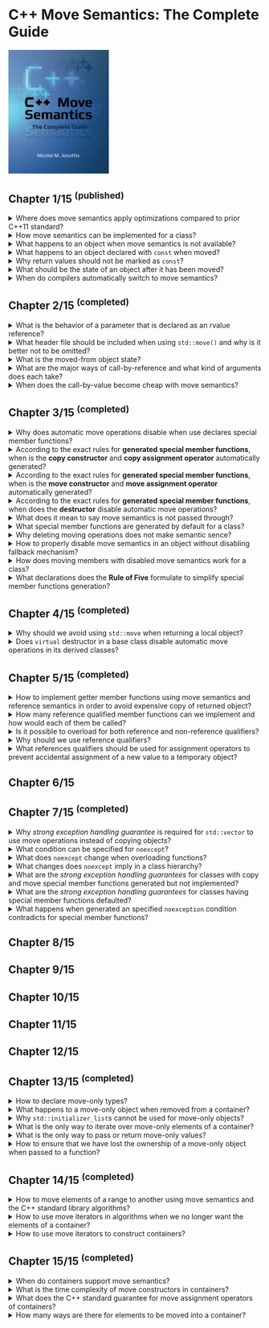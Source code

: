 # C++ Move Semantics: The Complete Guide
<img src="../covers/9783967309003.jpg" width="200"/>

## Chapter 1/15 <sup>(published)</sup>

<details>
<summary>Where does move semantics apply optimizations compared to prior C++11 standard?</summary>

> ```cpp
> #include <vector>
> #include <string>
>
> std::vector<std::string> f()
> {
>     std::vector<std::string> cells; // default constructed vector without allocations
>     cells.reserve(3);               // allocate 3 elements of std::string
>     std::string s{"data"};          // default constructed std::string
>     cells.push_back(s);             // 1st vector element copy constructed
>     cells.push_back(s+s);           // default construction of temporary object; move construction of 2nd vector element
>     cells.push_back(std::move(s));  // move constructed 3rd vector element; empty out s object
>     return cells;                   // optimize out vector as return value
> }
>
> int main()
> {
>     std::vector<std::string> v;
>     v = f();                        // move assigned constructed vector by return value
> }
> ``````

> Origins:
> - C++ Move Semantics: The Complete Guide - Chapter 1

> References:
> - [std::move](https://en.cppreference.com/w/cpp/utility/move)
---
</details>

<details>
<summary>How move semantics can be implemented for a class?</summary>

> ```cpp
> #include <utility>
>
> class bag
> {
> private:
>     unsigned int _count;
>     int* _storage;
>
> public:
>     bag(int const& number): _count{0}, _storage{nullptr}
>     {
>         _count++;
>         _storage = new int{number};
>     }
>
>     virtual ~bag()
>     {
>         if (_count)
>             delete _storage;
>     }
>
>     bag(bag const& other): _count{other._count}
>     {
>         _storage = new int{*other._storage};
>     }
>
>     bag(bag&& other): _count{other._count}, _storage{other._storage}
>     {
>         other._count = 0;
>         other._storage = nullptr;
>     }
> };
>
> int main()
> {
>     bag a{1};
>     bag b{std::move(a)};
> }
> ``````

> Origins:
> - C++ Move Semantics: The Complete Guide - Chapter 1

> References:
> - [Move constructors](https://en.cppreference.com/w/cpp/language/move_constructor "cpp/language/move_constructor")
> - [Move assignment operator](https://en.cppreference.com/w/cpp/language/move_assignment "cpp/language/move_assignment")
---
</details>

<details>
<summary>What happens to an object when move semantics is not available?</summary>

> The rule is that for a temporary object or an object marked with `std::move()`, if available,
> a function declaring parameters as an rvalue reference is preferred.
> However, if no such function exists, the usual copy semantics is used as a fallback.

> Origins:
> - C++ Move Semantics: The Complete Guide - Chapter 1

> References:
---
</details>

<details>
<summary>What happens to an object declared with <code>const</code> when moved?</summary>

> The objects declared with const cannot be moved because any optimizing implementation requires that the passed argument can be modified.
>
> ```cpp
> std::vector<std::string> coll;
> const std::string s{"data"};
>
> coll.push_back(std::move(s));   // OK, calls push_back(const std::string &)
> ``````

> Origins:
> - C++ Move Semantics: The Complete Guide - Chapter 1

> References:
---
</details>

<details>
<summary>Why return values should not be marked as <code>const</code>?</summary>

> Declaring the return value as a whole to be `const` disables move semantics and it also disables **return value optimization**.
> `const` should be used to declare parts of return type instead, such as the object a returned reference or poionter refers to.
>
> ```cpp
> const std::string getValues(); // BAD: disables move semantics for return value
> const std::string& getRef();   // OK
> const std::string* getPtr();   // OK
> ``````

> Origins:
> - C++ Move Semantics: The Complete Guide - Chapter 1

> References:
---
</details>

<details>
<summary>What should be the state of an object after it has been moved?</summary>

> The implementer has to ensure that the passed argument is in a valid state after the call.

> Origins:
> - C++ Move Semantics: The Complete Guide - Chapter 1

> References:
---
</details>

<details>
<summary>When do compilers automatically switch to move semantics?</summary>

> - When the value of a temporary object is passed that will automatically be destroyed after the statement.
> - When a non-`const` object marked with `std::move()`.

> Origins:
> - C++ Move Semantics: The Complete Guide - Chapter 1

> References:
---
</details>

## Chapter 2/15 <sup>(completed)</sup>

<details>
<summary>What is the behavior of a parameter that is declared as an rvalue reference?</summary>

> According to the semantics of rvalue references, the caller claims that it is *no longer interested in the value*.
> Therefore, you can modify the object the parameter refers to.
> However, the caller might still be interested in using the object. Therefore, any modification should keep the referenced object in a valid state.
>
> ```cpp
> void foo(std::string&& rv);
> std::string s{"data"};
>
> foo(s);     // ERROR
> foo(std::move(s));      // OK
> foo(returnStringByValue());     // OK
> ``````

> Origins:
> - C++ Move Semantics: The Complete Guide - Chapter 2

> References:
---
</details>

<details>
<summary>What header file should be included when using <code>std::move()</code> and why is it better not to be omitted?</summary>

> `std::move()` is defined a a function in C++ standard library `<utility>`.
> No standard header is required t include `utility` header file.
> Therefore, when using `std::move()`, you should explicitly include `<utility>` to make your program portable.

> Origins:
> - C++ Move Semantics: The Complete Guide - Chapter 2

> References:
---
</details>

<details>
<summary>What is the moved-from object state?</summary>

> Moved-from objects are still valid objects for which at least the destructor will be called.
> However, they should also be valid in the sense that they have a consisten state and all operations work as expected.
> The only thing you do not know is their value.
>
> ```cpp
> std::string s{"data"};
>
> foo(std::move(s));
>
> std::cout << s << '\n'; // OK (don't know which value is written)
> std::cout << s.size() << '\n';  // OK (writes current number of characters)
> std::cout << s[0] << '\n';  // ERROR (potentially undefined behavior)
> std::cout << s.front() << '\n'; // ERROR (potentially undefined behavior)
> s = "new value";  // OK
> ``````

> Origins:
> - C++ Move Semantics: The Complete Guide - Chapter 2

> References:
---
</details>

<details>
<summary>What are the major ways of call-by-reference and what kind of arguments does each take?</summary>

> **`const` lvalue reference**
>
> The function has only read access to the passed argument.
>
> ```cpp
> void foo(const std::string& arg);
> ``````
>
> You can pass everything to a function declared that way if the type fits:
>
> - A modifiable named object
> - A `const` named object
> - A temporary object that does not have a name
> - An object marked with `std::move()`
>
> **non-`const` lvalue reference**
>
> The function has write access to the passed argument.
> You can no longer pass everything to a function declared that way even if the type fits.
>
> ```cpp
> void foo(std::string& arg);
> ``````
>
> You can pass:
>
> - A modifiable object
>
> **non-`const` rvalue reference**
>
> ```cpp
> void foo(std::string&& arg);
> ``````
>
> The function has write access to the passed argument.
> However, you have restrictions on what you can pass:
>
> - A temporary object that does not have a name
> - A non-`const` object marked with `std::move()`
>
> The semantic meaning is that we give `foo()` write access to the passed argument to steal the value.
>
> **`const` rvalue reference**
>
> ```cpp
> void foo(const std::string&& arg);
> ``````
>
> This also means that you have read access to the passed argument.
> You can only pass:
>
> - A temporary object that does not have name
> - A `const` or non-`const` object marked with `std::move()`
>
> However, there is no useful semantic meaning of this case.

> Origins:
> - C++ Move Semantics: The Complete Guide - Chapter 2

> References:
---
</details>

<details>
<summary>When does the call-by-value become cheap with move semantics?</summary>

> With move semantics call-by-value can become cheap if a temporary object is passed or the passed argument is marked with `std::move()`.
> Retuurning a local object by value can be optimized away. However, if it is not optimized away, the call is guaranteed to be cheap now.
>
> ```cpp
> void fooByVal(std::string str);
> void fooByRRef(std::string&& str);;
>
> std::string s1{"data"}, s2{"data"};
>
> fooByVal(std::move(s1));    // s1 is moved
> fooByRRef(std::move(s2));   // s2 might be moved
> ``````
>
> The function taking the string by value will use move semantics because a new string is created with the value of passed argument.
> The function taking the string by rvalue reference might use move semantics.
> Passing the argument does not create a new string.
> Wether the value of the passed argument is stolen/modified depends on the implementation of the function.
>
> Move semantics does not guarantee that any optimization happens at all or what the effect of any optimization is.
> All we know is that the passed object is subsequently in a valid but unspecified state.

> Origins:
> - C++ Move Semantics: The Complete Guide - Chapter 2

> References:
---
</details>

## Chapter 3/15 <sup>(completed)</sup>

<details>
<summary>Why does automatic move operations disable when use declares special member functions?</summary>

> If classes have changed the usual behavior of copying or assignment, they probably also have to do some things different when optimizing these operations.
> Any form of an explicit declaration of a copy constructor, copy assignment operator, or destructor disables move semantics, even if declarations are marked with `=default`.

> Origins:
> - C++ Move Semantics: The Complete Guide - Chapter 3

> References:
---
</details>

<details>
<summary>According to the exact rules for <b>generated special member functions</b>, when is the <b>copy constructor</b> and <b>copy assignment operator</b> automatically generated?</summary>

> The copy constructor is automatically generated when all of the following conditions are met:
> * No <b>move constructor</b> is user-declared
> * No <b>move assignment operator</b> is user-declared

> Origins:
> - C++ Move Semantics: The Complete Guide - Chapter 3

> References:
> - [Copy Constructors](https://en.cppreference.com/w/cpp/language/copy_constructor)
---
</details>

<details>
<summary>According to the exact rules for <b>generated special member functions</b>, when is the <b>move constructor</b> and <b>move assignment operator</b> automatically generated?</summary>

> The move constructor is automatically generated when all of the following conditions are met:
> * No <b>copy constructor</b> is user-declared
> * No <b>copy assignment operator</b> is user-declared
> * No <b>move assignment operator</b> is user-declared
> * No <b>destructor</b> is user-declared

> Origins:
> - C++ Move Semantics: The Complete Guide - Chapter 3

> References:
> - [Move Constructor](https://en.cppreference.com/w/cpp/language/move_constructor)
---
</details>

<details>
<summary>According to the exact rules for <b>generated special member functions</b>, when does the <b>destructor</b> disable automatic move operations?</summary>

> Declaring destructors in anyway disables the automatic generation of move operations.

> Origins:
> - C++ Move Semantics: The Complete Guide - Chapter 3

> References:
> [Destructor](https://en.cppreference.com/w/cpp/language/destructor)
---
</details>

<details>
<summary>What does it mean to say move semantics is not passed through?</summary>

> Move constructor is called when the caller no longer needs the value.
> Inside the move constructor, we hdecide where an how long we need it.
> In particular, we might need the value multiple times and not lose it with its first use.
>
> ```cpp
> void insertTwice(std::vector<std::string>& coll, std::string&& str)
> {
>     coll.push_back(str);    // copy str into coll
>     coll.push_back(std::move(str));     // move str into coll
> }
> ``````
>
> The important lesson to learn here is that a parameter being declared as an rvalue reference restricts what we can pass to this function but behaves just like any other non-`const` object of this type.

> Origins:
> - C++ Move Semantics: The Complete Guide - Chapter 3

> References:
---
</details>

<details>
<summary>What special member functions are generated by default for a class?</summary>

> By default, both copying and moving special member functions are generated for class.
>
> ```cpp
> class Person
> {
>     ...
> public:
>     ...
>     // NO copy constructor/assignment declared
>     // NO move constructor/assignment declared
>     // NO destructor declared
> };
> ``````

> Origins:
> - C++ Move Semantics: The Complete Guide - Chapter 3

> References:
---
</details>

<details>
<summary>Why deleting moving operations does not make semantic sence?</summary>

> if you declare the move constructor as deleted, you cannot move (you have disabled this operation; any fallback is not used) and cannot copy (because a declared move constructor disables copy operations).
>
> ```cpp
> class Person
> {
> public:
>     ...
>     // NO copy constructor declared
>
>     // move constructor/assignment declared as deleted:
>     Person(Person&&) = delete;
>     Person& operator=(Person&&) = delete;
>     ...
> };
>
> Person p{"Tina", "Fox"};
> coll.push_back(p); // ERROR: copying disabled
> coll.push_back(std::move(p)); // ERROR: moving disabled
> ``````
> You get the same effect by declaring copying special member functions as deleted and that is probably less confusing for other programmers.
>
> Deleting the move operations and enabling the copy operations really makes no sense:
> ```cpp
> class Person
> {
> public:
>     ...
>     // copy constructor explicitly declared:
>     Person(const Person& p) = default;
>     Person& operator=(const Person&) = default;
>
>     // move constructor/assignment declared as deleted:
>     Person(Person&&) = delete;
>     Person& operator=(Person&&) = delete;
>     ...
> };
>
> Person p{"Tina", "Fox"};
> coll.push_back(p); // OK: copying enabled
> coll.push_back(std::move(p)); // ERROR: moving disabled
> ``````
>
> In this case, `=delete` disables the fallback mechanism.

> Origins:
> - C++ Move Semantics: The Complete Guide - Chapter 3

> References:
---
</details>

<details>
<summary>How to properly disable move semantics in an object without disabling fallback mechanism?</summary>

> Declaring the special move member functions as deleted is usually not the right way to do it because it disables the fallback mechanism.
> The right way to disable move semantics while providing copy semantics is to declare one of the other special member functions (copy constructor, assignment operator, or destructor).
> I recommend that you default the copy constructor and the assignment operator (declaring one of them would be enough but might cause unnecessary confusion):
>
> ```cpp
> class Customer
> {
>     ...
> public:
>     ...
>     Customer(const Customer&) = default;    // disable move semantics
>     Customer& operator=(const Customer&) = default;     // disable move semantics
> };
> ``````

> Origins:
> - C++ Move Semantics: The Complete Guide - Chapter 3

> References:
---
</details>

<details>
<summary>How does moving members with disabled move semantics work for a class?</summary>

> If move semantics is unavailable or has been deleted for a type, this has no influence on the generation of move semantics for classes that have members of this type.
>
> ```cpp
> class Customer
> {
>     ...
> public:
>     ...
>     Customer(const Customer&) = default;
>     // copying calls enabled
>     Customer& operator=(const Customer&) = default; // copying calls enabled
>     Customer(Customer&&) = delete;
>     // moving calls disabled
>     Customer& operator=(Customer&&) = delete;
>     // moving calls disabled
> };
>
> class Invoice
> {
>     std::string id;
>     Customer cust;
> public:
>     ... // no special member functions
> };
>
> Invoice i;
> Invoice i1{std::move(i)}; // OK, moves id, copies cust
> ``````

> Origins:
> - C++ Move Semantics: The Complete Guide - Chapter 3

> References:
---
</details>

<details>
<summary>What declarations does the <b>Rule of Five</b> formulate to simplify special member functions generation?</summary>

> The guideline is to either declare all five (copy constructor, move constructor, copy assignment operator, move assignment operator, and destructor) or none of them.
> Declaration means either to implement, set as default, or set as deleted.

> Origins:
> - C++ Move Semantics: The Complete Guide - Chapter 3

> References:
> - [The Rule of Three/Five/Zero](https://en.cppreference.com/w/cpp/language/rule_of_three)
---
</details>

## Chapter 4/15 <sup>(completed)</sup>

<details>
<summary>Why should we avoid using <code>std::move</code> when returning a local object?</summary>

> Returning a local object by value automatically uses move semantics if supported.
> On the other hand, `std::move` is just a `static_cast` to an rvalue reference,
> therefore disables **return value optimization**, which usually allows the returned
> object to be used as a return value instead.
>
> ```cpp
> std::string foo()
> {
>     std::string s;
>     return std::move(s); // BAD, returns std::string&&
> }
> ``````

> Origins:
> - C++ Move Semantics: The Complete Guide - Chapter 4

> References:
> - [std::move](https://en.cppreference.com/w/cpp/utility/move)
---
</details>

<details>
<summary>Does <code>virtual</code> destructor in a base class disable automatic move operations in its derived classes?</summary>

> Usually, in polymorphic derived classes there is no need to declare special member functions, especially virtual destructor.
>
> ```cpp
> class Base
> {
> public:
>     virtual void do_something() const = 0;
>     virtual ~Base() = default;
> };
>
> class Derived: public Base
> {
> public:
>     virtual void do_something() const override;
>     virtual ~Derived() = default; // BAD, redundant, disables move
> };
> ``````

> Origins:
> - C++ Move Semantics: The Complete Guide - Chapter 4

> References:
> - [Destructors](https://en.cppreference.com/w/cpp/language/destructor)
---
</details>

## Chapter 5/15 <sup>(completed)</sup>

<details>
<summary>How to implement getter member functions using move semantics and reference semantics in order to avoid expensive copy of returned object?</summary>

> A getter returning by value is safe but each time we call it we might make a copy:
>
> ```cpp
> class Recipients
> {
> private:
>     std::vector<std::string> _names;
> public:
>     std::vector<std::string> names() const {
>         return _names;
>     }
> };
> ``````
>
> A getter returning by reference is fast but unsafe because the caller has to ensure
> that the object the returned reference refers to lives long enough.
>
> ```cpp
> class Recipients
> {
> private:
>     std::vector<std::string> _names;
> public:
>     std::vector<std::string> const& names() const {
>         return _names;
>     }
> };
> ``````
>
> This will fail when object is an rvalue reference:
>
> ```cpp
> for (std::string name: returnRecipients().names()) // undefined behavior
> {
>     if (name == "manager")
>         ...
> };
> ``````
>
> Using move semantics we can return by reference if it is safe to do so, and return
> by value if we might run into lifetime issues:
>
> ```cpp
> class Recipients
> {
> private:
>     std::vector<std::string> _names;
> public:
>     std::vector<std::string> names() && { // where we no longer need the value
>         return std::move(_names); // we steal and return by value
>     }
>     std::vector<std::string> const& names() const& { // in all other cases
>         return _names; // we give access to the member
>     }
> };
> ``````
>
> We overload the getter with different reference qualifiers in the same way as
> when overloading a function for `&&` and `const&` parameters.
>
> The version with the `&&` qualifier is used when we have an object where we
> no longer need the value, an object that is about to die or that we have marked
> with `std::move()`.
>
> The version with `const&` qualifier is used in all other cases. It is only the
> fallback if we cannot take the `&&` version. Thus this function is used if we have
> an object that is not about to die or marked with `std::move()`.
>
> We now have both good performance and safety.

> Origins:
> - C++ Move Semantics: The Complete Guide - Chapter 5

> References:
> - [Non-static member functions](https://en.cppreference.com/w/cpp/language/member_functions)
---
</details>

<details>
<summary>How many reference qualified member functions can we implement and how would each of them be called?</summary>

> Since C++98 we can overload member functions for implementing a const and non-const version.
>
> ```cpp
> class C
> {
> public:
>     void foo();
>     void foo() const;
> };
> ``````
>
> Now with move semantics we have new ways to overload functions with qualifiers because
> we have different reference qualifiers.
> ```cpp
> class C
> {
> public:
>     void foo() const&;
>     void foo() &&;
>     void foo() &;
>     void foo() const&&;
> };
>
> int main()
> {
>     C x;
>     x.foo();                // foo() &
>     C{}.foo();              // foo() &&
>     std::move(x).foo();     // foo() &&
>
>     const C cx;
>     cx.foo();               // foo() const&
>     std::move(cx).foo();    // foo() const&&
> }
> ``````
>
> Usually, we have only two or three of these overloads, such as using `&&` and `const&`
> (and `&`) for getters.

> Origins:
> - C++ Move Semantics: The Complete Guide - Chapter 5

> References:
> - [Non-static member functions](https://en.cppreference.com/w/cpp/language/member_functions)
---
</details>

<details>
<summary>Is it possible to overload for both reference and non-reference qualifiers?</summary>

> Overloading for both reference and value qualifiers is not allowed.
>
> ```cpp
> class C
> {
> public:
>     void foo() &&;
>     void foo() const; // ERROR
> };
> ``````

> Origins:
> - C++ Move Semantics: The Complete Guide - Chapter 5

> References:
> - [Non-static member functions](https://en.cppreference.com/w/cpp/language/member_functions)
---
</details>

<details>
<summary>Why should we use reference qualifiers?</summary>

> Reference qualifiers allow us to implement functions differently when they are called
> for objects of a specific value category.
>
> Although we do have this feature, it is not used as much as it could be.
> In particular, we should use it to ensure that operations that modify objects are not
> called for temporary objects that are about to die.

> Origins:
> - C++ Move Semantics: The Complete Guide - Chapter 5

> References:
> - [Non-static member functions](https://en.cppreference.com/w/cpp/language/member_functions)
---
</details>

<details>
<summary>What references qualifiers should be used for assignment operators to prevent accidental assignment of a new value to a temporary object?</summary>

> The assignment operators for strings are declared as follows:
>
> ```cpp
> namespace std {
>     template<typename charT, ...>
>     class basic_string {
>     public:
>         constexpr basic_string& operator=(const basic_string& str);
>         constexpr basic_string& operator=(basic_string&& str) noexcept(...);
>         constexpr basic_string& operator=(const charT* s);
>     };
> }
> ``````
>
> This enables accidental assignment of a new value to a temporary string:
>
> ```cpp
> std::string getString();
> getString() = "sample";     // Okay
> foo(getString() = "");      // Okay, accidental assignment instead of comparison
> ``````
>
> Accidental assignments can be prevented by using reference qualifiers:
>
> ```cpp
> namespace std {
>     template<typename charT, ...>
>     class basic_string {
>     public:
>         constexpr basic_string& operator=(const basic_string& str) &;
>         constexpr basic_string& operator=(basic_string&& str) & noexcept(...);
>         constexpr basic_string& operator=(const charT* s) &;
>     };
> }
> ``````
>
> Code like this will no longer compile:
>
> ```cpp
> std::string getString();
> getString() = "sample";     // Error
> foo(getString() = "");      // Error
> ``````
>
> In general, you should do this for every member function that might modify an object.
>
> ```cpp
> class MyType {
>     public:
>         // disable assigning value to temporary objects
>         MyType& operator=(const MyType&) & = default;
>         MyType& operator=(MyType&&) & = default;
>
>         // enable these because they were disabled by assignment operators
>         MyType(MyType const&) = default;
>         MyType(MyType&&) = default;
> };
> ``````

> Origins:
> - C++ Move Semantics: The Complete Guide - Chapter 5

> References:
> - [Assignment operators](https://en.cppreference.com/w/cpp/language/operator_assignment)
---
</details>

## Chapter 6/15
## Chapter 7/15 <sup>(completed)</sup>

<details>
<summary>Why <i>strong exception handling guarantee</i> is required for <code>std::vector</code> to use move operations instead of copying objects?</summary>

> When an exception is thrown in the middle of the reallocation of the vector the C++ standard library guarantees to roll back the vector to its previous state.
> However, when using move semantics if an exception is thrown during the reallocation, we might not be able to roll back.
> The elements in the new memory have already stolen the values of the elements in the old memory.
> The final decision was to use move semantics on reallocation only when the move constructor of the element types guarantees not to throw.
>
> ```cpp
> #include <string>
> #include <vector>
> #include <utility>
> #include <iostream>
>
> class Person
> {
>     std::string name;
> public:
>     Person(char const* n) : name{n} { }
>     Person(Person const& p): name{p.name} { std::cout << "COPY " << name << '\n'; }
>     Person(Person&& p): name{std::move(p.name)} { std::cout << "MOVE " << name << '\n'; }
> };
>
> int main()
> {
>     std::vector<Person> artists{
>         "Wolfgang Amadeus Mozart",
>         "Johann Sebastian Bach",
>         "Ludwig van Beethoven"};
>
>     std::cout << "Capacity: " << artists.capacity() << '\n';
>     artists.push_back("Pjotr Iljitsch Tschaikowski");
> }
> ``````
>
> Add exception handling guarantee by adding conditional `noexcept` to move operators.
>
> ```cpp
> Person(Person&& p) noexcept(std::is_nothrow_move_constructible_v<std::string>
>         && noexcept(std::cout << name)
>    : name{std::move(p.name)} { std::cout << "MOVE " << name << '\n'; }
> ``````
>
> This still fails because the move constructor for strings does guarantee not to throw but the output operator does not.
>
> ```cpp
> Person(Person&& p) = default;
> ``````
>
> The compiler will detect `noexcept` guarantees for you if you do not implement the move constructor yourself.
> For classes where all members guarantee not to throw in the move constructor, a generated or defaulted move constructor will give the guarantee as a whole.

> Origins:
> - C++ Move Semantics: The Complete Guide - Chapter 7

> References:
---
</details>

<details>
<summary>What condition can be specified for <code>noexcept</code>?</summary>

> The `noexcept` condition must be a compile-time expression that yields a value convertible to `bool`.

> Origins:
> - C++ Move Semantics: The Complete Guide - Chapter 7

> References:
---
</details>

<details>
<summary>What does <code>noexcept</code> change when overloading functions?</summary>

> You cannot overload functions that have only different `noexcept` conditions.

> Origins:
> - C++ Move Semantics: The Complete Guide - Chapter 7

> References:
---
</details>

<details>
<summary>What changes does <code>noexcept</code> imply in a class hierarchy?</summary>

> In class hierarchies, a `noexcept` condition is part of the specified interface.
> Overwriting a base class function that is `noexcept` with a function that is not `noexcept` is an error (but not the other way around).
>
> ```cpp
> class Base
{
> public:
>     ...
>     virtual void foo(int) noexcept;
>     virtual void foo(int); // ERROR: overload on different noexcept clause only
>     virtual void bar(int);
> };
>
> class Derived : public Base
{
> public:
>     ...
>     virtual void foo(int) override; // ERROR: override giving up the noexcept guarantee
>     virtual void bar(int) noexcept; // OK (here we also guarantee not to throw)
> };
> ``````
>
> However, for non-virtual functions, derived-class members can hide base-class members with a different `noexcept` declaration:
>
> ```cpp
> class Base
> {
> public:
>     ...
>     void foo(int) noexcept;
> };
>
> class Derived : public Base
> {
> public:
>     ...
>     void foo(int); // OK, hiding instead of overriding
> };
> ``````

> Origins:
> - C++ Move Semantics: The Complete Guide - Chapter 7

> References:
---
</details>

<details>
<summary>What are the <i>strong exception handling guarantees</i> for classes with copy and move special member functions generated but not implemented?</summary>

> In that case, the operations guarantee not to throw if the corresponding operations called for all bases classes and non-`static` members guarantee not to throw.
>
> ```cpp
> #include <iostream>
> #include <type_traits>
>
> class B
> {
>     std::string s;
> };
>
> int main()
> {
>     std::cout << std::boolalpha;
>     std::cout << std::is_nothrow_default_constructible<B>::value << '\n'; // true
>     std::cout << std::is_nothrow_copy_constructible<B>::value << '\n'; // false
>     std::cout << std::is_nothrow_move_constructible<B>::value << '\n'; // true
>     std::cout << std::is_nothrow_copy_assignable<B>::value << '\n'; // false
>     std::cout << std::is_nothrow_move_assignable<B>::value << '\n'; // true
> }
> ``````

> Origins:
> - C++ Move Semantics: The Complete Guide - Chapter 7

> References:
---
</details>

<details>
<summary>What are the <i>strong exception handling guarantees</i> for classes having special member functions defaulted?</summary>

> The noexcept condition is even generated when these special member functions are user-declared with `=default`.
>
> ```cpp
> class B
> {
>     std::string s;
> public:
>     B(const B&) = default;             // noexcept condition automatically generated
>     B(B&&) = default;                  // noexcept condition automatically generated
>     B& operator= (const B&) = default; // noexcept condition automatically generated
>     B& operator= (B&&) = default;      // noexcept condition automatically generated
> };
> ``````

> Origins:
> - C++ Move Semantics: The Complete Guide - Chapter 7

> References:
---
</details>

<details>
<summary>What happens when generated an specified <code>noexception</code> condition contradicts for special member functions?</summary>

> When you have a defaulted special member function you can explicitly specify a different `noexcept` guarantee than the generated one.
>
> ```cpp
> class C
> {
>     ...
> public:
>     C(const C&) noexcept = default; // guarantees not to throw (OK since C++20)
>     C(C&&) noexcept(false) = default; // specifies that it might throw (OK since C++20)
>     ...
> };
> ``````
>
> Before C++20, if the generated and specified `noexcept` condition contradict, the defined function was deleted.

> Origins:
> - C++ Move Semantics: The Complete Guide - Chapter 7

> References:
---
</details>

## Chapter 8/15
## Chapter 9/15
## Chapter 10/15
## Chapter 11/15
## Chapter 12/15
## Chapter 13/15 <sup>(completed)</sup>

<details>
<summary>How to declare move-only types?</summary>

> ```cpp
> class MoveOnly
> {
> public:
>     // constructors:
>     MoveOnly();
>     ...
>
>     // copying disabled:
>     MoveOnly(const MoveOnly&) = delete;
>     MoveOnly& operator= (const MoveOnly&) = delete;
>
>     // moving enabled:
>     MoveOnly(MoveOnly&&) noexcept;
>     MoveOnly& operator= (MoveOnly&&) noexcept;
> };
>
> std::vector<MoveOnly> coll;
> ...
> coll.push_back(MoveOnly{}); // OK, creates a temporary object, which is moved into coll
> ...
> MoveOnly mo;
> coll.push_back(mo); // ERROR: can’t copy mo into coll
> coll.push_back(std::move(mo)); // OK, moves mo into coll
> ``````
>
> By rule, it would be enough to declare the moving special member function (because declaring special move members marks the copying members as deleted).
> However, explicitly marking the copying special member function with =delete makes the intention more clear.

> Origins:
> - C++ Move Semantics: The Complete Guide - Chapter 13

> References:
---
</details>

<details>
<summary>What happens to a move-only object when removed from a container?</summary>

> To move the value of a move-only element out of the container, simply use std::move() for a reference to the element. For example:
>
> ```cpp
> mo = std::move(coll[0]); // move assign first element (still there with moved-from state)
> ``````
>
> However, remember that after this call, the element is still in the container with a moved-from state.
> Moving out all elements is also possible in loops:
>
> ```cpp
> for (auto& elem : coll)
> {
>     // note: non-const reference
>     coll2.push_back(std::move(elem)); // move element to coll2
> }
> ``````
>
> Again: the elements are still in the container with their moved-from state.

> Origins:
> - C++ Move Semantics: The Complete Guide - Chapter 13

> References:
---
</details>

<details>
<summary>Why <code>std::initializer_list</code>s cannot be used for move-only objects?</summary>

> You cannot use `std::initializer_list`s because they are usually passed by value, which requires copying of the elements:
>
> ```cpp
> std::vector<MoveOnly> coll{ MoveOnly{}, ... }; // ERROR
> ``````

> Origins:
> - C++ Move Semantics: The Complete Guide - Chapter 13

> References:
---
</details>

<details>
<summary>What is the only way to iterate over move-only elements of a container?</summary>

> You can only iterate by reference over all move-only elements of a container:
>
> ```cpp
> std::vector<MoveOnly> coll;
>
> for (const auto& elem : coll) { // OK
>     ...
> }
>
> for (auto elem : coll) { // ERROR: can’t copy move-only elements
>     ...
> }
> ``````

> Origins:
> - C++ Move Semantics: The Complete Guide - Chapter 13

> References:
---
</details>

<details>
<summary>What is the only way to pass or return move-only values?</summary>

> You can pass and return move-only objects by value provided move semantics is used:
>
> ```cpp
> void sink(MoveOnly arg); // sink() takes ownership of the passed argument
>
> sink(MoveOnly{}); // OK, moves temporary objects to arg
> MoveOnly mo;
> sink(mo); // ERROR: can’t copy mo to arg
> sink(std::move(mo)); // OK, moves mo to arg because passed by value
>
> MoveOnly source()
> {
>     MoveOnly mo;
>     ...
>     return mo; // moves mo to the caller
> }
> MoveOnly m{source()}; // takes ownership of the associated value/resource
> ``````

> Origins:
> - C++ Move Semantics: The Complete Guide - Chapter 13

> References:
---
</details>

<details>
<summary>How to ensure that we have lost the ownership of a move-only object when passed to a function?</summary>

> If you pass a move-only object to a sink function and want to ensure that you have lost ownership (file closed, memory freed, etc.), explicitly release the resource directly afterwards.

> Origins:
> - C++ Move Semantics: The Complete Guide - Chapter 13

> References:
---
</details>

## Chapter 14/15 <sup>(completed)</sup>

<details>
<summary>How to move elements of a range to another using move semantics and the C++ standard library algorithms?</summary>

> `std::move()` moves elements to another range in the same range (do not confuse this algorithm with the `std::move()` to mark an object that you no longer need its value).
> The effect of these algorithms is a move assignment to the destination range calling `std::move(elem)` for each element while iterating over them.
>
> ```cpp
> #include <iostream>
> #include <string>
> #include <vector>
> #include <list>
> #include <algorithm>
>
> int main(int argc, char** argv)
> {
>     std::list<std::string> coll1 { "love", "is", "all", "you", "need" };
>     std::vector<std::string> coll2;
>
>     // ensure coll2 has enough elements to overwrite their values:
>     coll2.resize(coll1.size());
>
>     // coll1 (5 elems): ’love’ ’is’ ’all’ ’you’ ’need’
>     // coll2 (5 elems): ’’ ’’ ’’ ’’ ’’
>
>     // move assign the values from coll1 to coll2
>     // - not changing any size
>     std::move(coll1.begin(), coll1.end(),   // source range
>               coll2.begin());               // destination range
>
>     // coll1 (5 elems): ’?’ ’?’ ’?’ ’?’ ’?’
>     // coll2 (5 elems): ’love’ ’is’ ’all’ ’you’ ’need’
>
>     // move assign the first three values inside coll2 to the end
>     // - not changing any size
>     std::move_backward(coll2.begin(), coll2.begin()+3,  // source range
>                        coll2.end());                    // destination range
>
>     // coll1 (5 elems): ’?’ ’?’ ’?’ ’?’ ’?’
>     // coll2 (5 elems): ’?’ ’?’ ’love’ ’is’ ’all’
> }
> ``````

> Origins:
> - C++ Move Semantics: The Complete Guide - Chapter 14

> References:
---
</details>

<details>
<summary>How to use move iterators in algorithms when we no longer want the elements of a container?</summary>

> While iterating over elements of a container or range, each access to an element uses `std::move()`.
> This might be significantly faster but it leaves the element in a valid but unspecified state.
> You should not use an element twice.
>
> ```cpp
> #include <iostream>
> #include <string>
> #include <vector>
> #include <algorithm>
>
> int main()
> {
>     std::vector<std::string> coll{"don't", "vote", "for", "liars"};
>
>     // move away only the elements processed:
>     std::for_each(std::make_move_iterator(coll.begin()),
>                   std::make_move_iterator(coll.end()),
>                   [] (auto&& elem) {
>                     if (elem.size() != 4) {
>                         process(std::move(elem));
>                     }
>                   });
> }
> ``````
>
> As you can see, a helper function `std::make_move_iterator()` is used so that you do not have to specify the element type when declaring the iterator.
> Since C++17, *class template argument deduction (CTAD)* enables simply declaring the type `std::move_iterator` directly without the need to specify the element type:
>
> ```cpp
> std::for_each(std::move_iterator(coll.begin()),
>               std::move_iterator(coll.end()),
>               [] (auto&& elem) {
>                 if (elem.size() != 4) {
>                     process(std::move(elem));
>                 }
>               });
> ``````

> Origins:
> - C++ Move Semantics: The Complete Guide - Chapter 14

> References:
---
</details>

<details>
<summary>How to use move iterators to construct containers?</summary>

> You can also use move iterators wherever an algorithm that reads elements once is used.
> A useful scenario might be to move elements of a source container to another container (of the same or a different kind).
>
> ```cpp
> #include <iostream>
> #include <string>
> #include <list>
> #include <vector>
>
> int main()
> {
>     std::list<std::string> src{"don't", "vote", "for", "liars"};
>
>     // move all elements from the list to the vector:
>     std::vector<std::string> vec{
>         std::make_move_iterator(src.begin()),
>         std::make_move_iterator(src.end())
>     };
> }
> ``````
>
> Note again that the number of elements in the source container did not change.
> We moved all elements to the initialized new container.
> Therefore, the elements in the source range are in a moved-from state afterwards and we do not know their values.

> Origins:
> - C++ Move Semantics: The Complete Guide - Chapter 14

> References:
---
</details>

## Chapter 15/15 <sup>(completed)</sup>

<details>
<summary>When do containers support move semantics?</summary>

> All containers support move semantics when doing the following:
>
> * Copying the containers
> * Assigning the containers
> * Inserting elements into the container
>
> However, there is one exception: `std::array<>` does not allocate memory on the heap.
>
> ```cpp
> std::list<std::string> createAndInsert()
> {
>     std::list<std::string> coll;
>     ...
>     return coll; // move constructor if not optimized away
> }
>
> std::list<std::string> v;
> ...
> v = createAndInsert(); // move assignment
> ``````

> Origins:
> - C++ Move Semantics: The Complete Guide - Chapter 15

> References:
---
</details>

<details>
<summary>What is the time complexity of move constructors in containers?</summary>

> For the move constructor:
>
> ```cpp
> ContainerType cont1{ ... };
> ContainerType cont2{std::move(cont1)}; // move the container
> ``````
>
> the C++ standard specifies constant complexity.
> This means that the duration of a move does not depend on the number of elements.
> With this guarantee, implementers have no other option but to steal the memory of elements as a whole from the source object `cont1` to the destination object `cont2`, leaving the source object `cont1` in an initial/empty state.

> Origins:
> - C++ Move Semantics: The Complete Guide - Chapter 15

> References:
---
</details>

<details>
<summary>What does the C++ standard guarantee for move assignment operators of containers?</summary>

> For the move assignment operator:
>
> ```cpp
> ContainerType cont1{ ... }, cont2{ ... };
> cont2 = std::move(cont1); // move assign the container
> ``````
>
> the C++ standard guarantees that this operation either overwrites or destroys each element of the destination object cont2.
> This guarantees that all resources that the elements of the destination container dest2 own on entry are released.
>
> As a consequence, there are only two ways to implement a move assignment:
> * Destroy the old elements and move the whole contents of the source to the destination (i.e., move the pointer to the memory from the source to the destination).
> * Move element by element from the source cont1 to the destination cont2 and destroy all remaining elements not overwritten in the destination.
>
> Both ways require linear complexity, which is therefore specified.

> Origins:
> - C++ Move Semantics: The Complete Guide - Chapter 15

> References:
---
</details>

<details>
<summary>How many ways are there for elements to be moved into a container?</summary>

> All containers support moving a new element into the container.
>
> 1. Insert Functions: all containers have corresponding overloads.
>
> ```cpp
template<typename Key, typename T, typename Compare = less<Key>,
typename Allocator = allocator<pair<const Key, T>>>
class map {
public:
...
pair<iterator, bool> insert(const value_type& x);
pair<iterator, bool> insert(value_type&& x);
...
};
> ``````
>
> 1. Emplace Functions
>
> ```cpp
>

> Origins:
> - C++ Move Semantics: The Complete Guide - Chapter 15

> References:
---
</details>
